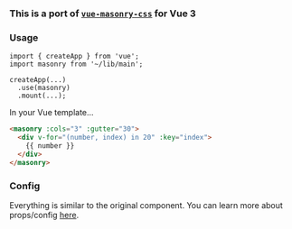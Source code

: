 ### This is a port of [`vue-masonry-css`](https://github.com/paulcollett/vue-masonry-css) for Vue 3

### Usage

```TS
import { createApp } from 'vue';
import masonry from '~/lib/main';

createApp(...)
  .use(masonry)
  .mount(...);

```

In your Vue template...

```HTML
<masonry :cols="3" :gutter="30">
  <div v-for="(number, index) in 20" :key="index">
    {{ number }}
  </div>
</masonry>
```

### Config

Everything is similar to the original component. You can learn more about props/config [here](https://github.com/paulcollett/vue-masonry-css).
